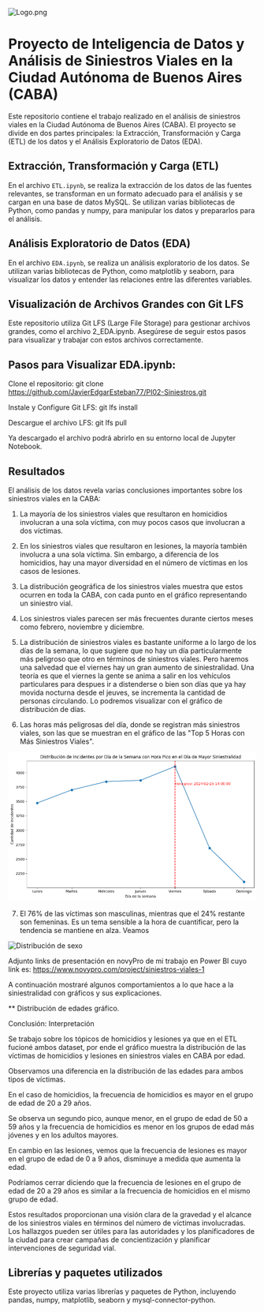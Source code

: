 ![Logo.png](https://github.com/JavierEdgarEsteban77/PI02/blob/7df46b2900c4000f56edb63e079ad3b8cdcf5115/Archivos%20ETL%20y%20EDA/Logo%20Siniestros.png)


# Proyecto de Inteligencia de Datos y Análisis de Siniestros Viales en la Ciudad Autónoma de Buenos Aires (CABA)

Este repositorio contiene el trabajo realizado en el análisis de siniestros viales en la Ciudad Autónoma de Buenos Aires (CABA). El proyecto se divide en dos partes principales: la Extracción, Transformación y Carga (ETL) de los datos y el Análisis Exploratorio de Datos (EDA).

## Extracción, Transformación y Carga (ETL)

En el archivo `ETL.ipynb`, se realiza la extracción de los datos de las fuentes relevantes, se transforman en un formato adecuado para el análisis y se cargan en una base de datos MySQL. Se utilizan varias bibliotecas de Python, como pandas y numpy, para manipular los datos y prepararlos para el análisis.

## Análisis Exploratorio de Datos (EDA)

En el archivo `EDA.ipynb`, se realiza un análisis exploratorio de los datos. Se utilizan varias bibliotecas de Python, como matplotlib y seaborn, para visualizar los datos y entender las relaciones entre las diferentes variables.

## Visualización de Archivos Grandes con Git LFS

Este repositorio utiliza Git LFS (Large File Storage) para gestionar archivos grandes, como el archivo 2_EDA.ipynb. Asegúrese de seguir estos pasos para visualizar y trabajar con estos archivos correctamente.

## Pasos para Visualizar EDA.ipynb:

Clone el repositorio: git clone https://github.com/JavierEdgarEsteban77/PI02-Siniestros.git

Instale y Configure Git LFS: git lfs install

Descargue el archivo LFS: git lfs pull

Ya descargado el archivo podrá abrirlo en su entorno local de Jupyter Notebook.

## Resultados

El análisis de los datos revela varias conclusiones importantes sobre los siniestros viales en la CABA:

1. La mayoría de los siniestros viales que resultaron en homicidios involucran a una sola víctima, con muy pocos casos que involucran a dos víctimas.

2. En los siniestros viales que resultaron en lesiones, la mayoría también involucra a una sola víctima. Sin embargo, a diferencia de los homicidios, hay una mayor diversidad en el número de víctimas en los casos de lesiones.



3. La distribución geográfica de los siniestros viales muestra que estos ocurren en toda la CABA, con cada punto en el gráfico representando un siniestro vial.

4. Los siniestros viales parecen ser más frecuentes durante ciertos meses como febrero, noviembre y diciembre.

5. La distribución de siniestros viales es bastante uniforme a lo largo de los días de la semana, lo que sugiere que no hay un día particularmente más peligroso que otro en términos de siniestros viales. Pero haremos una salvedad que el viernes hay un gran aumento de siniestralidad. Una teoría es que el viernes la gente se anima a salir en los vehículos particulares para despues ir a distenderse o bien son días que ya hay movida nocturna desde el jeuves, se incrementa la cantidad de personas circulando. Lo podremos visualizar con el gráfico de distribución de días.

6. Las horas más peligrosas del día, donde se registran más siniestros viales, son las que se muestran en el gráfico de las "Top 5 Horas con Más Siniestros Viales".

![Distribución de días](https://github.com/JavierEdgarEsteban77/PI02-Siniestros/blob/3bd5d1a90d9a597339bc993d94fd302c139d848f/Archivos%20ETL%20EDA%20KPIs/Im%C3%A1genes/Distribuci%C3%B3n%20de%20d%C3%ADas.png)


7. El 76% de las víctimas son masculinas, mientras que el 24% restante son femeninas. Es un tema sensible a la hora de cuantificar, pero la tendencia se mantiene en alza. Veamos

![Distribución de sexo](https://github.com/JavierEdgarEsteban77/PI02-Siniestros/blob/3bd5d1a90d9a597339bc993d94fd302c139d848f/Archivos%20ETL%20EDA%20KPIs/Im%C3%A1genes/Distribuciones.png)

Adjunto links de presentación en novyPro de mi trabajo en Power BI cuyo link es: https://www.novypro.com/project/siniestros-viales-1

A continuación mostraré algunos comportamientos a lo que hace a la siniestralidad con gráficos y sus explicaciones.

** Distribución de edades gráfico.



Conclusión:
Interpretación

Se trabajo sobre los tópicos de homicidios y lesiones ya que en el ETL fucioné ambos dataset, por ende el gráfico muestra la distribución de las víctimas de homicidios y lesiones en siniestros viales en CABA por edad.

Observamos una diferencia en la distribución de las edades para ambos tipos de víctimas.

En el caso de homicidios, la frecuencia de homicidios es mayor en el grupo de edad de 20 a 29 años.

Se observa un segundo pico, aunque menor, en el grupo de edad de 50 a 59 años y la frecuencia de homicidios es menor en los grupos de edad más jóvenes y en los adultos mayores.

En cambio en las lesiones, vemos que la frecuencia de lesiones es mayor en el grupo de edad de 0 a 9 años, disminuye a medida que aumenta la edad.

Podríamos cerrar diciendo que la frecuencia de lesiones en el grupo de edad de 20 a 29 años es similar a la frecuencia de homicidios en el mismo grupo de edad.


Estos resultados proporcionan una visión clara de la gravedad y el alcance de los siniestros viales en términos del número de víctimas involucradas. Los hallazgos pueden ser útiles para las autoridades y los planificadores de la ciudad para crear campañas de concientización y planificar intervenciones de seguridad vial.

## Librerías y paquetes utilizados

Este proyecto utiliza varias librerías y paquetes de Python, incluyendo pandas, numpy, matplotlib, seaborn y mysql-connector-python.


